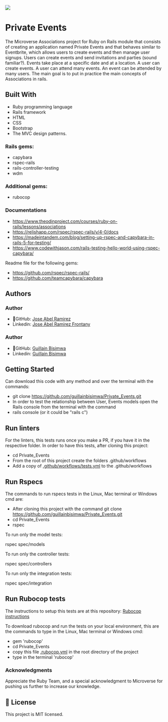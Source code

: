 ![](https://img.shields.io/badge/Microverse-blueviolet)

# Private Events

The Microverse Associations project for Ruby on Rails module that consists of creating an application named Private Events and that behaves similar to Eventbrite, which allows users to create events and then manage user signups. Users can create events and send invitations and parties (sound familiar?). Events take place at a specific date and at a location. A user can create events. A user can attend many events. An event can be attended by many users. The main goal is to put in practice the main concepts of Associations in rails.

## Built With
- Ruby programming language
- Rails framework
- HTML
- CSS
- Bootstrap
- The MVC design patterns.

### Rails gems:
- capybara
- rspec-rails
- rails-controller-testing
- wdm

### Additional gems:
- rubocop

### Documentations
- https://www.theodinproject.com/courses/ruby-on-rails/lessons/associations
- https://relishapp.com/rspec/rspec-rails/v/4-0/docs
- https://madeintandem.com/blog/setting-up-rspec-and-capybara-in-rails-5-for-testing/
- https://www.codewithjason.com/rails-testing-hello-world-using-rspec-capybara/

Readme file for the following gems:
- https://github.com/rspec/rspec-rails/
- https://github.com/teamcapybara/capybara


## Authors
### Author
- 👤GitHub: [Jose Abel Ramirez](https://github.com/jose-Abel)
- Linkedin: [Jose Abel Ramirez Frontany](https://www.linkedin.com/in/jose-abel-ramirez-frontany-7674a842/)

### Author
- 👤GitHub: [Guillain Bisimwa](https://github.com/guillainbisimwa)
- Linkedin: [Guillain Bisimwa](https://www.linkedin.com/in/guillain-bisimwa-8a8b7a7b/)

## Getting Started
Can download this code with any method and over the terminal with the commands:

- git clone https://github.com/guillainbisimwa/Private_Events.git
- In order to test the relationship between User, Events models open the Rails console from the terminal with the command
- rails console (or it could be "rails c")

## Run linters
For the linters, this tests runs once you make a PR, if you have it in the respective folder. In order to have this tests, after cloning this project:

 - cd Private_Events
- From the root of this project create the folders .github/workflows
- Add a copy of [.github/workflows/tests.yml](https://github.com/microverseinc/linters-config/blob/master/ruby/.github/workflows/tests.yml) to the .github/workflows

## Run Rspecs
The commands to run rspecs tests in the Linux, Mac terminal or Windows cmd are:

- After cloning this project with the command git clone https://github.com/guillainbisimwa/Private_Events.git
- cd Private_Events
- rspec

To run only the model tests:

rspec spec/models

To run only the controller tests:

rspec spec/controllers

To run only the integration tests:

rspec spec/integration

## Run Rubocop tests
The instructions to setup this tests are at this repository: [Rubocop instructions](https://github.com/microverseinc/linters-config/tree/master/ruby)

To download rubocop and run the tests on your local environment, this are the commands to type in the Linux, Mac terminal or Windows cmd:
- gem 'rubocop'
- cd Private_Events
- copy this file [.rubocop.yml](https://github.com/microverseinc/linters-config/blob/master/ruby/.rubocop.yml) in the root directory of the project
- type in the terminal 'rubocop'


### Acknowledgments
Appreciate the Ruby Team, and a special acknowledgment to Microverse for pushing us further to increase our knowledge.


## 📝 License
This project is MIT licensed.
